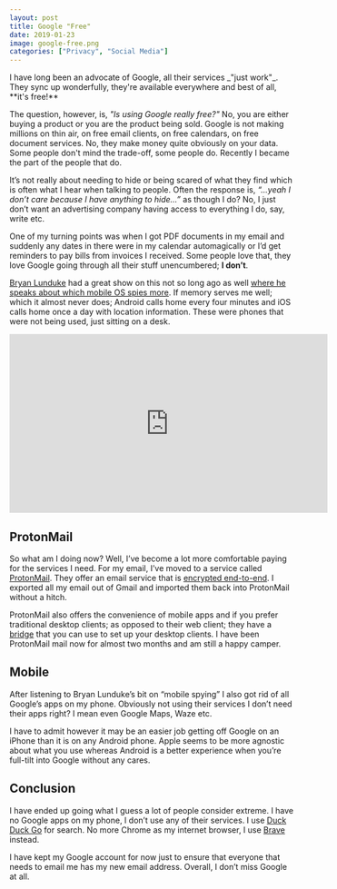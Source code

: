 ```yaml
---
layout: post
title: Google "Free"
date: 2019-01-23
image: google-free.png
categories: ["Privacy", "Social Media"]
---
```


<p class="intro"><span class="dropcap">I</span> have long been an advocate of Google, all their services _"just work"_. They sync up wonderfully, they're available everywhere and best of all, **it's free!**</p>

The question, however, is, _"Is using Google really free?"_ No, you are either buying a product or you are the product being sold. Google is not making millions on thin air, on free email clients, on free calendars, on free document services. No, they make money quite obviously on your data. Some people don't mind the trade-off, some people do. Recently I became the part of the people that do.

It’s not really about needing to hide or being scared of what they find which is often what I hear when talking to people. Often the response is, _“…yeah I don’t care because I have anything to hide…”_ as though I do? No, I just don’t want an advertising company having access to everything I do, say, write etc.

One of my turning points was when I got PDF documents in my email and suddenly any dates in there were in my calendar automagically or I’d get reminders to pay bills from invoices I received. Some people love that, they love Google going through all their stuff unencumbered; **I don’t**.

[Bryan Lunduke](https://www.youtube.com/channel/UCkK9UDm_ZNrq_rIXCz3xCGA) had a great show on this not so long ago as well [where he speaks about which mobile OS spies more](https://www.youtube.com/watch?v=8n6ubzCzZ5I). If memory serves me well; which it almost never does; Android calls home every four minutes and iOS calls home once a day with location information. These were phones that were not being used, just sitting on a desk.

<div class="youtube-video-container">
    <iframe width="560" height="315" src="https://www.youtube.com/embed/8n6ubzCzZ5I" frameborder="0" allow="accelerometer; autoplay; clipboard-write; encrypted-media; gyroscope; picture-in-picture" allowfullscreen></iframe>
</div>

## ProtonMail

So what am I doing now? Well, I’ve become a lot more comfortable paying for the services I need. For my email, I’ve moved to a service called [ProtonMail](https://protonmail.com/). They offer an email service that is [encrypted end-to-end](https://protonmail.com/security-details). I exported all my email out of Gmail and imported them back into ProtonMail without a hitch.

ProtonMail also offers the convenience of mobile apps and if you prefer traditional desktop clients; as opposed to their web client; they have a [bridge](https://protonmail.com/bridge/) that you can use to set up your desktop clients. I have been ProtonMail mail now for almost two months and am still a happy camper.

## Mobile

After listening to Bryan Lunduke’s bit on “mobile spying” I also got rid of all Google’s apps on my phone. Obviously not using their services I don’t need their apps right? I mean even Google Maps, Waze etc.

I have to admit however it may be an easier job getting off Google on an iPhone than it is on any Android phone. Apple seems to be more agnostic about what you use whereas Android is a better experience when you’re full-tilt into Google without any cares.

## Conclusion

I have ended up going what I guess a lot of people consider extreme. I have no Google apps on my phone, I don’t use any of their services. I use [Duck Duck Go](https://duckduckgo.com/spread) for search. No more Chrome as my internet browser, I use [Brave](https://brave.com/) instead.

I have kept my Google account for now just to ensure that everyone that needs to email me has my new email address. Overall, I don’t miss Google at all.